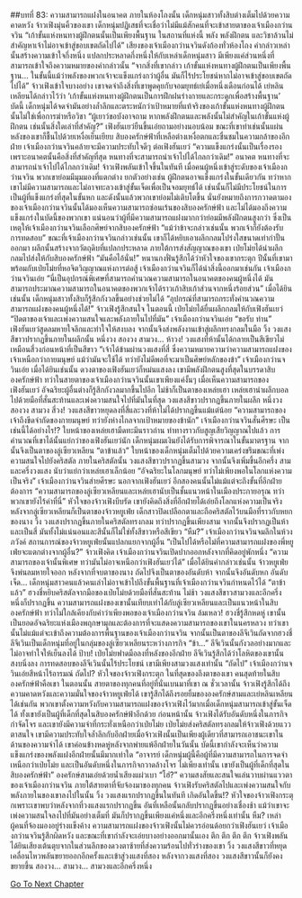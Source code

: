 ##บทที่ 83: ความสามารถแฝงในอนาคต
ภายในห้องโถงนั้น เด็กหนุ่มสาวทั้งสิบต่างเต็มไปด้วยความคาดหวัง
จ้าวเฟิงมุ่นคิ้วของเขา เด็กหนุ่มปฏิเสธที่จะเชื่อว่าไม่มีแม้สักคนที่จะเข้าสายตาของเจ้าเมืองกว่านจวิน
“เก้าขั้นแห่งหนทางผู้ฝึกตนนั้นเป็นเพียงพื้นฐาน ในสถานที่แห่งนี้ พลัง พลังฝึกตน และวิชาล้วนไม่สำคัญหาเจ้าไม่อาจเข้าสู่ขอบเขตถัดไปได้” เสียงของเจ้าเมืองกว่านจวินดังก้องทั่วห้องโถง
คำกล่าวเหล่านั้นสร้างความเข้าใจกึ่งหนึ่ง แปลกประหลาดกึ่งหนึ่งให้กับเหล่าเด็กหนุ่มสาว มีเพียงแค่ส่วนหนึ่งที่สามารถเข้าใจถึงความหมายของคำกล่าวนั้น
“จากสิ่งที่เขากล่าว เก้าขั้นแห่งหนทางผู้ฝึกตนเป็นเพียงพื้นฐาน... ในขั้นนี้แม้ว่าพลังของพวกเจ้าจะแข็งแกร่งกว่าผู้อื่น มันก็ไร้ประโยชน์หากไม่อาจเข้าสู่ขอบเขตถัดไปได้” จ้าวเฟิงเข้าใจบางอย่าง
เขาจดจำถึงสิ่งที่เขาพูดคุยกับจอมยุทธ์เย่เมื่อหนึ่งเดือนก่อนได้
เย่หลินเหลียนได้กล่าวไว้ว่า ‘เก้าขั้นแห่งหนทางผู้ฝึกตนเป็นการฝึกฝนร่างกายและกระดูกเพื่อสร้างพื้นฐาน’
บัดนี้ เด็กหนุ่มได้จดจำมันอย่างล้ำลึกและตระหนักว่าเป้าหมายที่แท้จริงของเก้าขั้นแห่งหนทางผู้ฝึกตนนั้นไม่ใช่เพื่อการฆ่าหรือวิชา
“ผู้เยาว์ขอบังอาจถาม หากพลังฝึกตนและพลังนั้นไม่สำคัญในเก้าขั้นแห่งผู้ฝึกตน เช่นนั้นสิ่งใดเล่าที่สำคัญ?” เฟิงฮันเยว่ยืนขึ้นเอ่ยถามอย่างนอบน้อม ขณะที่เขาทำเช่นนั้นแผ่นหลังของเขาก็ชื้นไปด้วยเหงื่อเย็นเยียบ
สิบองครักษ์ฟ้าที่เหลือต่างเหงื่อตกและชื่นชมในความกล้าของอีกฝ่าย
เจ้าเมืองกว่านจวินคล้ายจะมีความประทับใจดีๆ ต่อเฟิงฮันเยว่
“ความแข็งแกร่งนั้นเป็นเรื่องรองเพราะอนาคตนั้นคือสิ่งที่สำคัญที่สุด หนทางที่จะสามารถนำเจ้าไปได้ไกลกว่าเดิม!”
อนาคต
หนทางที่จะสามารถนำเจ้าไปได้ไกลกว่าเดิม!
จ้าวเฟิงพลันเข้าใจขึ้นในทันที เมื่อคนผู้หนึ่งเข้าสู่ระดับของเจ้าเมืองกว่านจวิน พวกเขาย่อมมีมุมมองที่แตกต่าง
ยกตัวอย่างเช่น ผู้ฝึกตนอาจแข็งแกร่งในขั้นเดียวกัน ทว่าหากเขาไม่มีความสามารถและไม่อาจทะลวงเข้าสู่ขั้นเจ็ดเพื่อเป็นจอมยุทธ์ได้ เช่นนั้นก็ไม่มีประโยชน์ในการเป็นผู้ที่แข็งแกร่งที่สุดในขั้นหก และดังนั้นแล้วพวกเขาย่อมไม่เติบโตขึ้น
นั่นยังหมายถึงการกวาดตามองของเจ้าเมืองกว่านจวินนั้นได้มองเห็นความสามารถซ่อนเร้นของสิบองครักษ์ฟ้า และไม่ได้มองถึงความแข็งแกร่งในบัดนี้ของพวกเขา
แน่นอนว่าผู้ที่มีความสามารถแฝงมากกว่าย่อมมีพลังฝึกตนสูงกว่า ซึ่งเป็นเหตุให้เจ้าเมืองกว่านจวินเลือกศิษย์จากสิบองครักษ์ฟ้า
“แม้ว่าข้าจะกล่าวเช่นนั้น พวกเจ้าก็ยังต้องรับการทดสอบ” ขณะที่เจ้าเมืองกว่านจวินกล่าวเช่นนั้น เขาก็ได้หยิบเอาผลึกกลมโปร่งใสขนาดเท่ากำปั้นออกมา
ผลึกนั้นสร้างจากวัตถุดิบที่แปลกประหลาด ภายใต้การส่งสัญญาณของเขา เป่ยโม่ยได้นำผลึกกลมไปส่งให้กับสิบองครักษ์ฟ้า
“มันคือไอ้นั่น!” หนานกงฟั่นรู้สึกได้ว่าหัวใจของเขากระตุก
ปีนั้นที่เขามาพร้อมกับเป่ยโม่ยที่หอจิตวิญญาณแห่งการต่อสู้ เจ้าเมืองกว่านจวินก็ได้นำสิ่งนี้ออกมาเช่นกัน
เจ้าเมืองกว่านจวินเอ่ย
“นี่เป็นอุปกรณ์พิเศษที่สามารถคำนวณความสามารถในอนาคตของคนผู้หนึ่งได้ มันสามารถประมาณความสามารถในอนาคตของพวกเจ้าได้ราวเก้าสิบเก้าส่วนจากหนึ่งร้อยส่วน”
เมื่อได้ยินเช่นนั้น เด็กหนุ่มสาวทั้งสิบก็รู้สึกกังวลขึ้นอย่างช่วยไม่ได้
“อุปกรณ์ที่สามารถกระทั่งคำนวณความสามารถแฝงของคนผู้หนึ่งได้!” จ้าวเฟิงรู้สึกสนใจ
ในตอนนี้ เป่ยโม่ยได้ยื่นผลึกกลมให้กับเฟิงฮันเยว่
“ปิดตาของเจ้าและเพ่งความสนใจและพลังภายในไปที่มัน” เจ้าเมืองกว่านจวินเอ่ย
“ขอรับ ท่าน”
เฟิงฮันเยว่สูดลมหายใจลึกและทำใจให้สงบลง จากนั้นจึงส่งพลังงานเข้าสู่ผลึกทรงกลมในมือ
วิ้ง
วงแสงสีขาวปรากฏขึ้นภายในผลึกนั้น
หนึ่งวง สองวง สามวง... ห้าวง!
วงแสงที่ห้านั้นได้กลายเป็นสีเขียวไม่เหมือนสี่วงก่อนหน้าที่เป็นสีขาว
“เจ้าได้ข้ามผ่านวงแสงที่สี่ ซึ่งความหมายความว่าความสามารถแฝงของเจ้าเหนือกว่ากายมนุษย์ แม้ว่ามันจะใช้ได้ ทว่ายังไม่ดีพอที่จะมาเป็นศิษย์หลักของข้า” เจ้าเมืองกว่านจวินเอ่ย
เมื่อได้ยินเช่นนั้น ดวงตาของเฟิงฮันเยว่ก็หม่นแสงลง เขามีพลังฝึกตนสูงที่สุดในบรรดาสิบองครักษ์ฟ้า ทว่าในสายตาของเจ้าเมืองกว่านจวินนั้นเขาเพียงแค่งั้นๆ
เมื่อเห็นความสามารถของเฟิงฮันเยว่ อัจฉริยะผู้อื่นต่างก็รู้สึกกังวลมากขึ้นไปอีก
ไม่ช้าก็เป็นตาของเหล่ยเฮา เหล่ยเฮานำผลึกบอลไปด้วยมือที่สั่นสะท้านและเพ่งความสนใจไปที่มันในที่สุด
วงแสงสีขาวปรากฏขึ้นภายในผลึก
หนึ่งวง สองวง สามวง สี่วง!
วงแสงสีขาวหยุดลงที่สี่และวงที่ห้าไม่ได้ปรากฏขึ้นแม้แต่น้อย
“ความสามารถของเจ้าถึงขีดจำกัดของกายมนุษย์ ทว่ายังห่างไกลจากเป้าหมายของข้านัก” เจ้าเมืองกว่านจวินสั่นศีรษะ
เป็นเช่นนี้ได้อย่างไร!?
ใบหน้าของเหล่ยเฮามืดทะมึนราวถ่าน ท่าทางราวกับสูญเสียวิญญาณไปแล้ว
การคำนวณที่เขาได้นั้นแย่กว่าของเฟิงฮันเยว่นัก เด็กหนุ่มผมเงินยังได้รับการพิจารณาในขั้นมาตรฐาน
จากนั้นจึงเป็นตาของลู่เซียวเหลียน
“ตาข้าแล้ว”
ใบหน้าของเด็กหนุ่มเต็มไปด้วยความเคร่งขรึมขณะที่เพ่งความสนใจไปยังคริสตัล ภายในคริสตัลนั้น วงแสงสีขาวปรากฏขึ้นสามวง จากนั้นจึงเพิ่มขึ้นอีกครึ่ง สามและครึ่งวงแสง นับว่าแย่กว่าเหล่ยเฮาเล็กน้อย
“อัจฉริยะในโลกมนุษย์ ทว่าไม่เพียงพอในโลกแห่งความเป็นจริง” เจ้าเมืองกว่านจวินส่ายศีรษะ
นอกจากเฟิงฮันเยว่ อีกสองคนนั้นไม่แม้แต่จะถึงขั้นที่อีกฝ่ายต้องการ
“ความสามารถของลู่เซียวเหลียนและเหล่ยเฮานับเป็นชั้นแนวหน้าในเมืองประกายอรุณ ทว่าพวกเขายังไร้ค่าที่นี่” หัวใจของจ้าวเฟิงบีบรัด
เขายังคิดถึงสิ่งที่อีกฝ่ายได้เอ่ยถึงโลกแห่งความเป็นจริง หลังจากลู่เซียวเหลียนก็เป็นตาของจ้าวหยูเฟ่ย
เด็กสาวปิดเปลือกตาและถือคริสตัลไว้บนมือที่ราวกับหยกของนาง
วิ้ง
วงแสงปรากฏขึ้นภายในคริสตัลทรงกลม ทว่าปรากฏขึ้นเพียงสาม จากนั้นจึงปรากฏเป็นห้า และเป็นสี่ มันทั้งไม่แน่นอนและสีนั้นก็ไม่ใช่ทั้งสีขาวหรือสีเขียว
“หืม?”
เจ้าเมืองกว่านจวินจมลึกในห้วงภวังค์ สถานการณ์ของจ้าวหยูเฟ่ยนั้นแปลกแยกจากผู้อื่น
“เป็นไปได้หรือไม่ที่ความสามารถแฝงของพี่หยูเฟ่ยจะแตกต่างจากผู้อื่น?” จ้าวเฟิงคิด
เจ้าเมืองกว่านจวินเปิดปากออกหลังจากที่คิดอยู่พักหนึ่ง
“ความสามารถของเจ้านั้นพิเศษ ทว่ามันไม่อาจเหนือกว่าเฟิงฮันเยว่ได้”
เมื่อได้ยินคำกล่าวเช่นนั้น จ้าวหยูเฟ่ยจึงพ่นลมหายใจออก
หลังจากที่จบตาของนาง ถัดไปจึงเป็นตาของอันดับห้า จากนั้นจึงอันดับหก อันดับเจ็ด...
เด็กหนุ่มสาวคนแล้วคนเล่าไม่อาจเข้าไปถึงขั้นพื้นฐานที่เจ้าเมืองกว่านจวินกำหนดไว้ได้
“ตาข้าแล้ว” ฮวงชี่หยิบคริสตัลจากมือของเป่ยโม่ยด้วยมือที่สั่นสะท้าน
ไม่ช้า วงแสงสีขาวสามวงและอีกครึ่งหนึ่งก็ปรากฏขึ้น ความสามารถแฝงของเขานั้นเทียบเท่าได้กับลู่เซียวเหลียนและเป็นแนวหน้าในสิบองครักษ์ฟ้า ทว่าไม่ใกล้เคียงกับคำว่าเพียงพอของเจ้าเมืองกว่านจวิน
ล้มเหลว!
ฮวงชี่รู้สึกหดหู่ เขานั้นเป็นยอดอัจฉริยะแห่งเมืองพฤกษามุกและต้องการที่จะแสดงความสามารถของเขาในนครหลวง ทว่าเขานั้นไม่แม้แต่จะเข้าถึงความต้องการพื้นฐานของเจ้าเมืองกว่านจวิน
จากนั้นเป็นตาของลีจีเวินถัดจากฮวงชี่
ลีจีเวินเป็นเด็กหนุ่มที่อยู่ในกลุ่มของลู่เซียวเหลียนระหว่างภารกิจ
“ข้า...”
ลีจีเวินนั้นกังวลอย่างมากและไม่อาจทำใจให้เย็นลงได้
ป้าบ!
เป่ยโม่ยฟาดมือลงที่หลังของอีกฝ่าย ลีจีเวินรู้สึกได้ว่าโลหิตของเขานั้นสงบนิ่งลง การทดสอบของลีจีเวินนั้นไร้ประโยชน์ เขามีเพียงสามวงแสงเท่านั้น
“ถัดไป” เจ้าเมืองกว่านจวินเอ่ยสีหน้าไร้อารมณ์
ถัดไป?
หัวใจของจ้าวเฟิงกระตุก ในที่สุดของถึงตาของเขา
คนสุดท้ายในสิบองครักษ์ฟ้าคือเขา
ในตอนนั้น สายตาของทุกคนที่อยู่ที่นั่นเบนมาที่เขา ณ ชั่วเวลานั้น จ้าวเฟิงรู้สึกได้ถึงความคาดหวังและความมั่นใจของจ้าวหยูเฟ่ยได้ เขารู้สึกได้ถึงรอยยิ้มขององครักษ์สามและเย่หลินเหลียนได้เช่นกัน
พวกเขาตั้งความหวังกับความสามารถแฝงของจ้าวเฟิงไว้มากเมื่อเด็กหนุ่มสามารถเข้าสู่ขั้นเจ็ดได้ ทั้งเขายังเป็นผู้ที่เด็กที่สุดในสิบองครักษ์ฟ้าอีกด้วย
ก่อนหน้านั้น จ้าวเฟิงได้รับอันดับหนึ่งในภารกิจกำจัดโจร และเขายังมีความจำที่กระทั่งเหนือกว่าเป่ยโม่ย
เป่ยโม่ยส่งคริสตัลทรงกลมให้จ้าวเฟิงด้วยแววตาสนใจ เขามีความประทับใจล้ำลึกกับอีกฝ่ายเมื่อจ้าวเฟิงนั้นเป็นเพียงผู้เดียวที่สามารถเอาชนะเขาในด้านของความจำได้
เขาค่อนข้างหดหู่หลังจากพ่ายแพ้อีกฝ่ายในวันนั้น บัดนี้เขากำลังจะเห็นว่าความแข็งแกร่งของพลังแฝงอีกฝ่ายนั้นมีมากเท่าใด
“อาจารย์ เด็กหนุ่มผู้นี้คือผู้ที่มีความสามารถในการจดจำเหนือกว่าเป่ยโม่ย และเป็นอันดับหนึ่งในภารกิจกวาดล้างโจร ไม่เพียงเท่านั้น เขายังเป็นผู้ที่เด็กที่สุดในสิบองครักษ์ฟ้า” องครักษ์สามเอ่ยด้วยน้ำเสียงแผ่วเบา
“โฮ่?”
ความสงสัยและสนใจแล่นวาบผ่านแววตาของเจ้าเมืองกว่านจวิน
ภายใต้สายตาที่จับจ้องมาของทุกคน จ้าวเฟิงรับคริสตัลไปและเพ่งความสนใจกับพลังภายในของเขาลงไปในนั้น
วิ้ง
วงแสงแรกปรากฏขึ้นในทันที
เกิดอันใดขึ้น!?
หัวใจของจ้าวเฟิงกระตุกเพราะเขาพบว่าหลังจากที่วงแสงแรกปรากฏขึ้น อันที่เหลือนั้นกลับปรากฏขึ้นอย่างเชื่องช้า แม้ว่าเขาจะเพ่งความสนใจลงไปที่มันอย่างเต็มที่ มันก็ปรากฏขึ้นเพียงแค่หนึ่งและอีกครึ่งหนึ่งเท่านั้น
หืม?
เหล่าผู้คนที่จ้องมองอยู่ร่างแข็งค้าง ความสามารถแฝงของจ้าวเฟิงนั้นไม่ควรอ่อนด้อยกว่าเฟิงฮันเยว่
เจ้าเมืองกว่านจวินรู้สึกผิดหวัง และขณะที่เขากำลังจะเอ่ยบางอย่างออกมานั้นเอง
ตึก ตึก ตึก ตึก
จ้าวเฟิงพลันได้ยินเสียงเต้นตุบจากในส่วนลึกของดวงตาซ้ายที่ส่งความร้อนไปทั่วร่างของเขา
วิ้ง
วงแสงสีขาวที่หยุดเคลื่อนไหวพลันขยายออกอีกครั้งและเข้าสู่วงแสงที่สอง
หลังจากวงแสงที่สอง วงแสงสีขาวนั้นก็ยังคงขยายขึ้น สองวง... สามวง... สามวงและอีกครึ่งหนึ่ง


[Go To Next Chapter]( ./84.md)